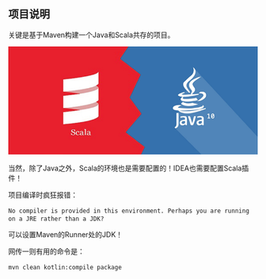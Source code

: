 ## 项目说明

关键是基于Maven构建一个Java和Scala共存的项目。

![](../../images/scala-vs-java.png)

当然，除了Java之外，Scala的环境也是需要配置的！IDEA也需要配置Scala插件！

项目编译时疯狂报错：
```text
No compiler is provided in this environment. Perhaps you are running on a JRE rather than a JDK?
```
可以设置Maven的Runner处的JDK！

网传一则有用的命令是：
```text
mvn clean kotlin:compile package
```
